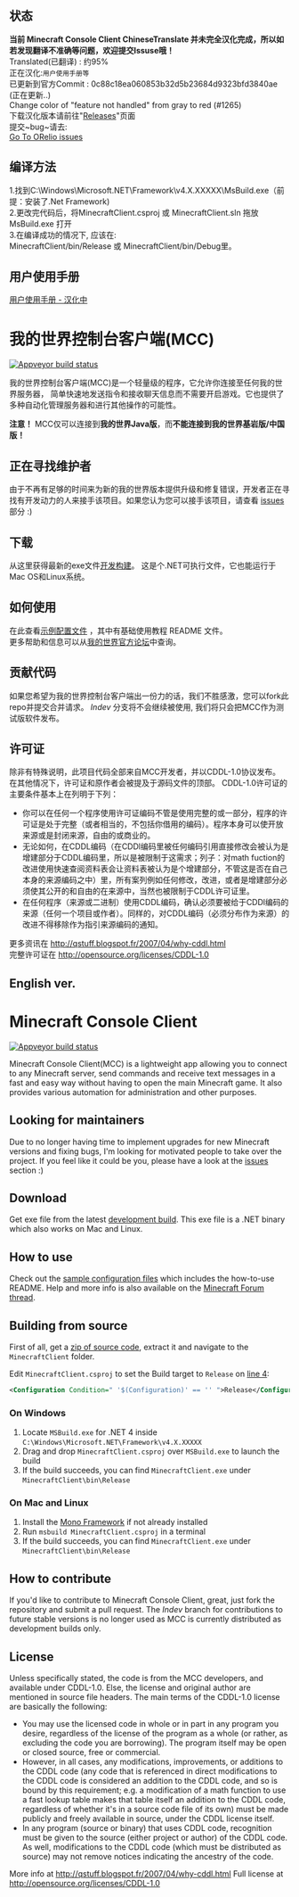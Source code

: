 ## 状态
**当前 Minecraft Console Client ChineseTranslate 并未完全汉化完成，所以如若发现翻译不准确等问题，欢迎提交Issuse哦！**<br>
Translated(已翻译) : 约95%<br>
正在汉化:`用户使用手册等`<br>
已更新到官方Commit : 0c88c18ea060853b32d5b23684d9323bfd3840ae (正在更新..)<br>
Change color of "feature not handled" from gray to red (#1265)<br>
下载汉化版本请前往"[Releases](https://github.com/XIAYM-gh/Minecraft-Console-Client-ChineseTranslate/releases)"页面<br>
提交~bug~请去:<br>
[Go To ORelio issues](https://github.com/ORelio/Minecraft-Console-Client/issues)
## 编译方法
1.找到C:\Windows\Microsoft.NET\Framework\v4.X.XXXXX\MsBuild.exe（前提：安装了.Net Framework)<br>
2.更改完代码后，将MinecraftClient.csproj 或 MinecraftClient.sln 拖放 MsBuild.exe 打开<br>
3.在编译成功的情况下, 应该在:<br>
MinecraftClient/bin/Release 或 MinecraftClient/bin/Debug里。<br>
## 用户使用手册
[用户使用手册 - 汉化中](https://github.com/XIAYM-gh/Minecraft-Console-Client-ChineseTranslate/tree/master/MinecraftClient/config)

我的世界控制台客户端(MCC)
========================

[![Appveyor build status](https://ci.appveyor.com/api/projects/status/github/ORelio/Minecraft-Console-Client?branch=Indev)](https://ci.appveyor.com/project/ORelio/minecraft-console-client)

我的世界控制台客户端(MCC)是一个轻量级的程序，它允许你连接至任何我的世界服务器，
简单快速地发送指令和接收聊天信息而不需要开启游戏。它也提供了多种自动化管理服务器和进行其他操作的可能性。

**注意！** MCC仅可以连接到**我的世界Java版**，而**不能连接到我的世界基岩版/中国版！**

## 正在寻找维护者

由于不再有足够的时间来为新的我的世界版本提供升级和修复错误，开发者正在寻找有开发动力的人来接手该项目。如果您认为您可以接手该项目，请查看 [issues](https://github.com/ORelio/Minecraft-Console-Client/issues?q=is%3Aissue+is%3Aopen+label%3Awaiting-for%3Acontributor) 部分 :)

## 下载

从这里获得最新的exe文件[开发构建](https://ci.appveyor.com/project/ORelio/minecraft-console-client/build/artifacts)。
这是个.NET可执行文件，它也能运行于Mac OS和Linux系统。

## 如何使用


在此查看[示例配置文件](MinecraftClient/config/) ，其中有基础使用教程 README 文件。<br>
更多帮助和信息可以从[我的世界官方论坛](http://www.minecraftforum.net/topic/1314800-/)中查询。

## 贡献代码

如果您希望为我的世界控制台客户端出一份力的话，我们不胜感激，您可以fork此repo并提交合并请求。 *Indev* 分支将不会继续被使用, 我们将只会把MCC作为测试版软件发布。

## 许可证

除非有特殊说明，此项目代码全部来自MCC开发者，并以CDDL-1.0协议发布。
在其他情况下，许可证和原作者会被提及于源码文件的顶部。
CDDL-1.0许可证的主要条件基本上在列明于下列：

- 你可以在任何一个程序使用许可证编码不管是使用完整的或一部分，程序的许可证是处于完整（或者相当的，不包括你借用的编码）。程序本身可以使开放来源或是封闭来源，自由的或商业的。
- 无论如何，在CDDL编码（在CDDl编码里被任何编码引用直接修改会被认为是增建部分于CDDL编码里，所以是被限制于这需求；列子：对math fuction的改进使用快速查阅资料表会让资料表被认为是个增建部分，不管这是否在自己本身的来源编码之中）里，所有案列例如任何修改，改进，或者是增建部分必须使其公开的和自由的在来源中，当然也被限制于CDDL许可证里。
- 在任何程序（来源或二进制）使用CDDL编码，确认必须要被给于CDDl编码的来源（任何一个项目或作者）。同样的，对CDDL编码（必须分布作为来源）的改进不得移除作为指引来源编码的通知。

更多资讯在 http://qstuff.blogspot.fr/2007/04/why-cddl.html<br>
完整许可证在 http://opensource.org/licenses/CDDL-1.0
## English ver.
Minecraft Console Client
========================

[![Appveyor build status](https://ci.appveyor.com/api/projects/status/github/ORelio/Minecraft-Console-Client?branch=Indev)](https://ci.appveyor.com/project/ORelio/minecraft-console-client)

Minecraft Console Client(MCC) is a lightweight app allowing you to connect to any Minecraft server,
send commands and receive text messages in a fast and easy way without having to open the main Minecraft game. It also provides various automation for administration and other purposes.

## Looking for maintainers

Due to no longer having time to implement upgrades for new Minecraft versions and fixing bugs, I'm looking for motivated people to take over the project. If you feel like it could be you, please have a look at the [issues](https://github.com/ORelio/Minecraft-Console-Client/issues?q=is%3Aissue+is%3Aopen+label%3Awaiting-for%3Acontributor) section :)

## Download

Get exe file from the latest [development build](https://ci.appveyor.com/project/ORelio/minecraft-console-client/build/artifacts).
This exe file is a .NET binary which also works on Mac and Linux.

## How to use

Check out the [sample configuration files](MinecraftClient/config/) which includes the how-to-use README.
Help and more info is also available on the [Minecraft Forum thread](http://www.minecraftforum.net/topic/1314800-/).<br/>

## Building from source

First of all, get a [zip of source code](https://github.com/ORelio/Minecraft-Console-Client/archive/master.zip), extract it and navigate to the `MinecraftClient` folder.

Edit `MinecraftClient.csproj` to set the Build target to `Release` on [line 4](https://github.com/ORelio/Minecraft-Console-Client/blob/master/MinecraftClient/MinecraftClient.csproj#L4):

```xml
<Configuration Condition=" '$(Configuration)' == '' ">Release</Configuration>
```

### On Windows

1. Locate `MSBuild.exe` for .NET 4 inside `C:\Windows\Microsoft.NET\Framework\v4.X.XXXXX`
2. Drag and drop `MinecraftClient.csproj` over `MSBuild.exe` to launch the build
3. If the build succeeds, you can find `MinecraftClient.exe` under `MinecraftClient\bin\Release`

### On Mac and Linux

1. Install the [Mono Framework](https://www.mono-project.com/download/stable/#download-lin) if not already installed
2. Run `msbuild MinecraftClient.csproj` in a terminal
3. If the build succeeds, you can find `MinecraftClient.exe` under `MinecraftClient\bin\Release`

## How to contribute

If you'd like to contribute to Minecraft Console Client, great, just fork the repository and submit a pull request. The *Indev* branch for contributions to future stable versions is no longer used as MCC is currently distributed as development builds only.

## License

Unless specifically stated, the code is from the MCC developers, and available under CDDL-1.0.
Else, the license and original author are mentioned in source file headers.
The main terms of the CDDL-1.0 license are basically the following:

- You may use the licensed code in whole or in part in any program you desire, regardless of the license of the program as a whole (or rather, as excluding the code you are borrowing). The program itself may be open or closed source, free or commercial.
- However, in all cases, any modifications, improvements, or additions to the CDDL code (any code that is referenced in direct modifications to the CDDL code is considered an addition to the CDDL code, and so is bound by this requirement; e.g. a modification of a math function to use a fast lookup table makes that table itself an addition to the CDDL code, regardless of whether it's in a source code file of its own) must be made publicly and freely available in source, under the CDDL license itself.
- In any program (source or binary) that uses CDDL code, recognition must be given to the source (either project or author) of the CDDL code. As well, modifications to the CDDL code (which must be distributed as source) may not remove notices indicating the ancestry of the code.

More info at http://qstuff.blogspot.fr/2007/04/why-cddl.html
Full license at http://opensource.org/licenses/CDDL-1.0
